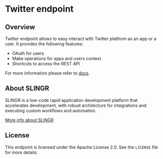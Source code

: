 # Twitter endpoint

## Overview
Twitter endpoint allows to easy interact with Twitter platfrom as an app or a user. It provides the following features:

- OAuth for users
- Make operations for apps and users context
- Shortcuts to access the REST API

For more information please refer to [docs](https://slingr-stack.github.io/platform/endpoints_twitter.html).

## About SLINGR

SLINGR is a low-code rapid application development platform that accelerates development, with robust architecture for integrations and executing custom workflows and automation.

[More info about SLINGR](https://slingr.io)

## License

This endpoint is licensed under the Apache License 2.0. See the `LICENSE` file for more details.
